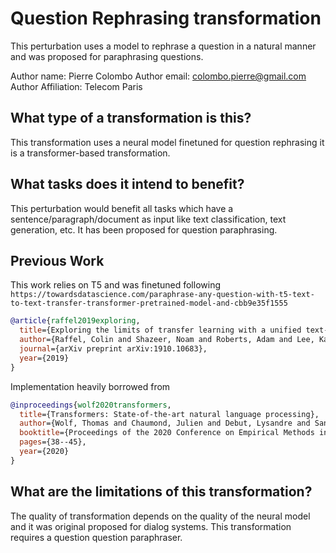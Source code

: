 # Question Rephrasing transformation
This perturbation uses a model to rephrase a question in a natural manner and was proposed for paraphrasing questions.


Author name: Pierre Colombo
Author email: colombo.pierre@gmail.com 
Author Affiliation: Telecom Paris

## What type of a transformation is this?
This transformation uses a neural model finetuned for question rephrasing it is a transformer-based transformation.

## What tasks does it intend to benefit?
This perturbation would benefit all tasks which have a sentence/paragraph/document as input like text classification, 
text generation, etc. It has been proposed for question paraphrasing.


## Previous Work
This work relies on T5 and was finetuned following ``https://towardsdatascience.com/paraphrase-any-question-with-t5-text-to-text-transfer-transformer-pretrained-model-and-cbb9e35f1555``
```bibtex
@article{raffel2019exploring,
  title={Exploring the limits of transfer learning with a unified text-to-text transformer},
  author={Raffel, Colin and Shazeer, Noam and Roberts, Adam and Lee, Katherine and Narang, Sharan and Matena, Michael and Zhou, Yanqi and Li, Wei and Liu, Peter J},
  journal={arXiv preprint arXiv:1910.10683},
  year={2019}
}
```
Implementation heavily borrowed from 
```bibtex
@inproceedings{wolf2020transformers,
  title={Transformers: State-of-the-art natural language processing},
  author={Wolf, Thomas and Chaumond, Julien and Debut, Lysandre and Sanh, Victor and Delangue, Clement and Moi, Anthony and Cistac, Pierric and Funtowicz, Morgan and Davison, Joe and Shleifer, Sam and others},
  booktitle={Proceedings of the 2020 Conference on Empirical Methods in Natural Language Processing: System Demonstrations},
  pages={38--45},
  year={2020}
}
```

## What are the limitations of this transformation?
The quality of transformation depends on the quality of the neural model and it was original proposed for dialog systems. This transformation requires a question question paraphraser.